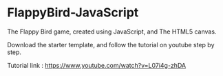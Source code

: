 # FlappyBird-JavaScript

The Flappy Bird game, created using JavaScript, and The HTML5 canvas.

Download the starter template, and follow the tutorial on youtube step by step.

Tutorial link : https://www.youtube.com/watch?v=L07i4g-zhDA
